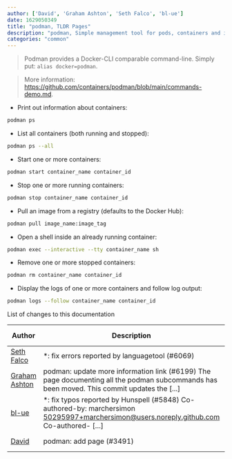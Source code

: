 ```yaml
---
author: ['David', 'Graham Ashton', 'Seth Falco', 'bl-ue']
date: 1629050349
title: "podman, TLDR Pages"
description: "podman, Simple management tool for pods, containers and images."
categories: "common"
---
```

> Podman provides a Docker-CLI comparable command-line. Simply put: `alias docker=podman`.

> More information: <https://github.com/containers/podman/blob/main/commands-demo.md>.

- Print out information about containers:

```bash
podman ps
```

- List all containers (both running and stopped):

```bash
podman ps --all
```

- Start one or more containers:

```bash
podman start container_name container_id
```

- Stop one or more running containers:

```bash
podman stop container_name container_id
```

- Pull an image from a registry (defaults to the Docker Hub):

```bash
podman pull image_name:image_tag
```

- Open a shell inside an already running container:

```bash
podman exec --interactive --tty container_name sh
```

- Remove one or more stopped containers:

```bash
podman rm container_name container_id
```

- Display the logs of one or more containers and follow log output:

```bash
podman logs --follow container_name container_id
```
List of changes to this documentation


Author | Description | ISO 8601 Date | GitHub link
------|-----|-----|-----
[Seth Falco](mailto:seth@falco.fun) | *: fix errors reported by languagetool (#6069) | 2021-08-15T19:59:09 | [3e4c519004a4](https://github.com/tldr-pages/tldr/commit/3e4c519004a471c861cdc609fd7239ee3355671c)
[Graham Ashton](mailto:gma@users.noreply.github.com) | podman: update more information link (#6199) The page documenting all the podman subcommands has been moved. This commit updates the [...] | 2021-07-06T13:28:21 | [2588e62937bb](https://github.com/tldr-pages/tldr/commit/2588e62937bbd9992a5585ba8888aabef852aae2)
[bl-ue](mailto:54780737+bl-ue@users.noreply.github.com) | *: fix typos reported by Hunspell (#5848) Co-authored-by: marchersimon <50295997+marchersimon@users.noreply.github.com> Co-authored- [...] | 2021-05-20T22:13:41 | [8ebd171d6f00](https://github.com/tldr-pages/tldr/commit/8ebd171d6f001698709fefc02b1fd5cc9f3a99c4)
[David](mailto:animi.vulpis@gmail.com) | podman: add page (#3491) | 2019-11-02T18:46:04 | [e90e6bdf6b08](https://github.com/tldr-pages/tldr/commit/e90e6bdf6b08704f2ecad1d324b3068ea1519914)

